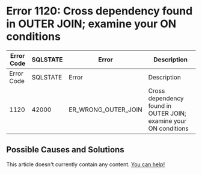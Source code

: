 
# Error 1120: Cross dependency found in OUTER JOIN; examine your ON conditions


| Error Code | SQLSTATE | Error | Description |
| --- | --- | --- | --- |
| Error Code | SQLSTATE | Error | Description |
| 1120 | 42000 | ER_WRONG_OUTER_JOIN | Cross dependency found in OUTER JOIN; examine your ON conditions |




## Possible Causes and Solutions


This article doesn't currently contain any content. [You can help!](/en/writing-and-editing-knowledge-base-articles/)

